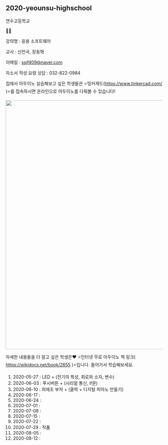 ## 2020-yeounsu-highschool

연수고등학교

👨‍💻

강의명 : 응용 소프트웨어

교사 : 신언국, 장동혁

이메일 : ssjf409@naver.com

자소서 작성 요령 상담 : 032-822-0984




집에서 아두이노 실습해보고 싶은 학생들은 ⭐띵커캐드(https://www.tinkercad.com/ )⭐를 접속하시면 온라인으로 아두이노를 다뤄볼 수 있습니다!

<img width="800" src="https://user-images.githubusercontent.com/35087350/83359961-c6a16f80-a3b8-11ea-997c-0077420f2219.png">


자세한 내용들을 더 알고 싶은 학생은❤️
⭐인터넷 무료 아두이노 책 링크( https://wikidocs.net/book/2655 )⭐입니다. 들어가서 학습해보세요.


1. 2020-05-27 : LED + (전기의 특성, 회로와 소자, 변수) 
2. 2020-06-03 : 푸시버튼 + (시리얼 통신, if문)
3. 2020-06-10 : 피에조 부저 + (클럭 + 디지털 피아노 만들기)
4. 2020-06-17 : 
5. 2020-06-24 : 
6. 2020-07-01 : 
7. 2020-07-08 : 
8. 2020-07-15 : 
9. 2020-07-22 : 
10. 2020-07-29 : 작품 
11. 2020-08-05 : 
12. 2020-08-12 : 
